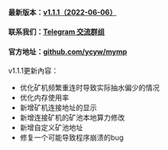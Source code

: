 #### 最新版本：<a href="https://github.com/ycyw/mymp/releases/tag/v1.1.1" target="_blank">v1.1.1（2022-06-06）</a>
#### 联系我们：<a href="https://t.me/myminerproxy" target="_blank">Telegram 交流群组</a>
#### 官方地址：<a href="https://github.com/ycyw/mymp" target="_blank">github.com/ycyw/mymp</a>
v1.1.1更新內容：
- 优化矿机频繁重连时导致实际抽水偏少的情况
- 优化内存使用率
- 新增矿机连接地址的显示
- 新增连接矿机的矿池本地算力修改
- 新增自定义矿池地址
- 修复一个可能导致程序崩溃的bug
